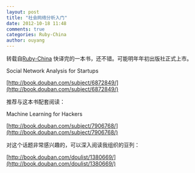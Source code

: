 ```yaml
---
layout: post
title: "社会网络分析入门"
date: 2012-10-18 11:48
comments: true
categories: Ruby-China
author: ouyang
---
```

转载自[Ruby-China](http://ruby-china.org/topics/5646)
快译完的一本书，还不错。可能明年年初出版社正式上市。

Social Network Analysis for Startups

[http://book.douban.com/subject/6872849/](http://book.douban.com/subject/6872849/)

推荐与这本书配套阅读：

Machine Learning for Hackers

[http://book.douban.com/subject/7906768/](http://book.douban.com/subject/7906768/)

对这个话题非常感兴趣的，可以深入阅读我组织的豆列：

[http://book.douban.com/doulist/1380669/](http://book.douban.com/doulist/1380669/)
